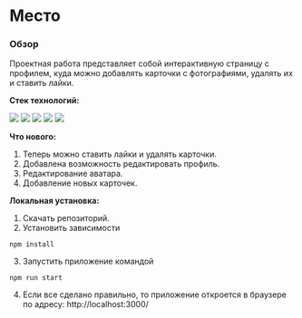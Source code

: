 # Место

### **Обзор**

Проектная работа  представляет собой интерактивную страницу с профилем, куда можно добавлять карточки с фотографиями, удалять их и ставить лайки.

**Стек технологий:**

![](https://img.shields.io/badge/-HTML-000000?style=for-the-badge&logo=HTML5)
![](https://img.shields.io/badge/-CSS-000000?style=for-the-badge&logo=CSS3)
![](https://img.shields.io/badge/-JS-000000?style=for-the-badge&logo=JavaScript)
![](https://img.shields.io/badge/-Node.JS-000000?style=for-the-badge&logo=NODE.JS)
![](https://img.shields.io/badge/-REACT-000000?style=for-the-badge&logo=REACT)

**Что нового:**
1. Теперь можно ставить лайки и удалять карточки.
2. Добавлена возможность редактировать профиль.
3. Редактирование аватара.
4. Добавление новых карточек.

**Локальная установка:**

1. Скачать репозиторий.
2. Установить зависимости
```
npm install
```
3. Запустить приложение командой
```
npm run start
```
4. Если все сделано правильно, то приложение откроется в браузере по адресу: http://localhost:3000/
